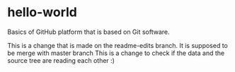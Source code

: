 # hello-world
Basics of GitHub platform that is based on Git software.

This is a change that is made on the readme-edits branch. It is supposed to be merge with master branch
This is a change to check if the data and the source tree are reading each other :) 
